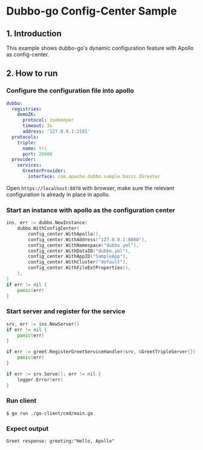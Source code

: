 # Dubbo-go Config-Center Sample

## 1. Introduction

This example shows dubbo-go's dynamic configuration feature with Apollo as config-center.

## 2. How to run

### Configure the configuration file into apollo

```yaml
dubbo:
  registries:
    demoZK:
      protocol: zookeeper
      timeout: 3s
      address: '127.0.0.1:2181'
  protocols:
    triple:
      name: tri
      port: 20000
  provider:
    services:
      GreeterProvider:
        interface: com.apache.dubbo.sample.basic.IGreeter
```

Open `https://localhost:8070` with browser, make sure the relevant configuration is already in place in apollo.

### Start an instance with apollo as the configuration center

```go
ins, err := dubbo.NewInstance(
    dubbo.WithConfigCenter(
        config_center.WithApollo(),
        config_center.WithAddress("127.0.0.1:8080"),
        config_center.WithNamespace("dubbo.yml"),
        config_center.WithDataID("dubbo.yml"),
        config_center.WithAppID("SampleApp"),
        config_center.WithCluster("default"),
        config_center.WithFileExtProperties(),
    ),
)
if err != nil {
    panic(err)
}
```

### Start server and register for the service

```go
srv, err := ins.NewServer()
if err != nil {
    panic(err)
}

if err := greet.RegisterGreetServiceHandler(srv, &GreetTripleServer{}); err != nil {
    panic(err)
}

if err := srv.Serve(); err != nil {
    logger.Error(err)
}
```

### Run client

```shell
$ go run ./go-client/cmd/main.go
```

### Expect output

```
Greet response: greeting:"Hello, Apollo"
```